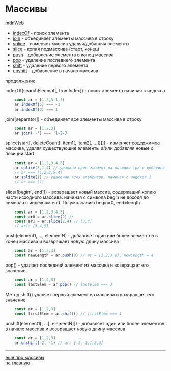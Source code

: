 # Массивы
[mdnWeb](https://developer.mozilla.org/ru/docs/Web/JavaScript/Reference/Global_Objects/Array)
 - [indexOf](#indexOf) - поиск элемента
 - [join](#join) - объединяет элементы массива в строку
 - [splice](#splice) - изменяет массив удаляя/добавляя элементы
 - [slice](#slice) - копия подмассива (старт, конец)
 - [push](#push) - добавление элемента в конец массива
 - [pop](#pop) - удаление последнего элемента
 - [shift](#shift) - удаление первого элемента
 - [unshift](#unshift) - добавление в начало массива

[продолжение](./advanced.md) 

indexOf(searchElement[, fromIndex]) - поиск элемента начиная с индекса
<a name='indexOf'><a>
```javascript
    const ar = [1,2,3,1,3]
    ar.indexOf(5) === -1
    ar.indexOf(2) === 1
```
  
join([separator]) - объединяет все элементы массива в строку
<a name='join'><a>
```javascript
    const ar = [1,2,3]
    ar.join('-') === '1-2-3'
```

splice(start[, deleteCount[, item1[, item2[, ...]]]]) - изменяет содержимое массива, удаляя существующие элементы и/или добавляя новые с позиции start
<a name='splice'><a>
```javascript
    const ar = [1,2,3,4,5]
    ar.splice(3,1,4) // удалили один элемент на позиции три и добавили в конец 4
    // ar === [1,2,3,5,4]
    ar.splice(1) // удаление всех элементов, начиная с индекса 1
    // ar === [1]
```

slice([begin[, end]]) - возвращает новый массив, содержащий копию части исходного массива. начиная с символа begin не доходя до символа с индексом end. По умолчанию begin=0, end=length
<a name='slice'><a>
```javascript
    const ar = [1,2,3,4,5]
    const ar0 = ar.slice(2) //
    const ar1 = ar.slice(2,4) // [3,4]
    // ar1: [3,4,5]
```

push(element1, ..., elementN) - добавляет один или более элементов в конец массива и возвращает новую длину массива
<a name='push'><a>
```javascript
    const ar = [1,2,3]
    const newLength = ar.push(0) // ar = [1,2,3,0], newLength = 4
```
<a name='pop'><a>

pop() - удаляет последний элемент из массива и возвращает его значение.
<a name='pop'><a>
```javascript
    const ar = [1,2,3]
    const lastElem = ar.pop() // lastElem === 3
```

Метод shift() удаляет первый элемент из массива и возвращает его значение
<a name='shift'><a>
```javascript
    const ar = [1,2,3]
    const firstElem = ar.shift() // firstElem === 1
```

unshift(element1[, ...[, elementN]]) - добавляет один или более элементов в начало массива и возвращает новую длину массива
<a name='unshift'><a>
```javascript
    const ar = [1,2,3]
    ar.unshift(-2, -1) // ar: [-2,-1,1,2,3]
```

---
[ещё про массивы](./advanced.md)  
[на главную](../readme.md)